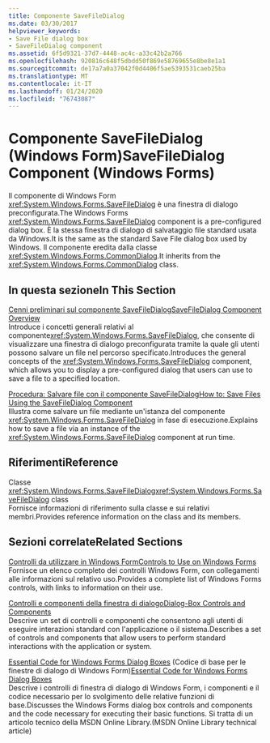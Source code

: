 ```yaml
---
title: Componente SaveFileDialog
ms.date: 03/30/2017
helpviewer_keywords:
- Save File dialog box
- SaveFileDialog component
ms.assetid: 6f5d9321-37d7-4448-ac4c-a33c42b2a766
ms.openlocfilehash: 920816c648f5dbdd50f869e58769655e8be8e1a1
ms.sourcegitcommit: de17a7a0a37042f0d4406f5ae5393531caeb25ba
ms.translationtype: MT
ms.contentlocale: it-IT
ms.lasthandoff: 01/24/2020
ms.locfileid: "76743087"
---
```

# <a name="savefiledialog-component-windows-forms"></a><span data-ttu-id="62eb8-102">Componente SaveFileDialog (Windows Form)</span><span class="sxs-lookup"><span data-stu-id="62eb8-102">SaveFileDialog Component (Windows Forms)</span></span>
<span data-ttu-id="62eb8-103">Il componente di Windows Form <xref:System.Windows.Forms.SaveFileDialog> è una finestra di dialogo preconfigurata.</span><span class="sxs-lookup"><span data-stu-id="62eb8-103">The Windows Forms <xref:System.Windows.Forms.SaveFileDialog> component is a pre-configured dialog box.</span></span> <span data-ttu-id="62eb8-104">È la stessa finestra di dialogo di salvataggio file standard usata da Windows.</span><span class="sxs-lookup"><span data-stu-id="62eb8-104">It is the same as the standard Save File dialog box used by Windows.</span></span> <span data-ttu-id="62eb8-105">Il componente eredita dalla classe <xref:System.Windows.Forms.CommonDialog>.</span><span class="sxs-lookup"><span data-stu-id="62eb8-105">It inherits from the <xref:System.Windows.Forms.CommonDialog> class.</span></span>  
  
## <a name="in-this-section"></a><span data-ttu-id="62eb8-106">In questa sezione</span><span class="sxs-lookup"><span data-stu-id="62eb8-106">In This Section</span></span>  
 [<span data-ttu-id="62eb8-107">Cenni preliminari sul componente SaveFileDialog</span><span class="sxs-lookup"><span data-stu-id="62eb8-107">SaveFileDialog Component Overview</span></span>](savefiledialog-component-overview-windows-forms.md)  
 <span data-ttu-id="62eb8-108">Introduce i concetti generali relativi al componente<xref:System.Windows.Forms.SaveFileDialog>, che consente di visualizzare una finestra di dialogo preconfigurata tramite la quale gli utenti possono salvare un file nel percorso specificato.</span><span class="sxs-lookup"><span data-stu-id="62eb8-108">Introduces the general concepts of the <xref:System.Windows.Forms.SaveFileDialog> component, which allows you to display a pre-configured dialog that users can use to save a file to a specified location.</span></span>  
  
 [<span data-ttu-id="62eb8-109">Procedura: Salvare file con il componente SaveFileDialog</span><span class="sxs-lookup"><span data-stu-id="62eb8-109">How to: Save Files Using the SaveFileDialog Component</span></span>](how-to-save-files-using-the-savefiledialog-component.md)  
 <span data-ttu-id="62eb8-110">Illustra come salvare un file mediante un'istanza del componente <xref:System.Windows.Forms.SaveFileDialog> in fase di esecuzione.</span><span class="sxs-lookup"><span data-stu-id="62eb8-110">Explains how to save a file via an instance of the <xref:System.Windows.Forms.SaveFileDialog> component at run time.</span></span>  
  
## <a name="reference"></a><span data-ttu-id="62eb8-111">Riferimenti</span><span class="sxs-lookup"><span data-stu-id="62eb8-111">Reference</span></span>  
 <span data-ttu-id="62eb8-112">Classe <xref:System.Windows.Forms.SaveFileDialog></span><span class="sxs-lookup"><span data-stu-id="62eb8-112"><xref:System.Windows.Forms.SaveFileDialog> class</span></span>  
 <span data-ttu-id="62eb8-113">Fornisce informazioni di riferimento sulla classe e sui relativi membri.</span><span class="sxs-lookup"><span data-stu-id="62eb8-113">Provides reference information on the class and its members.</span></span>  
  
## <a name="related-sections"></a><span data-ttu-id="62eb8-114">Sezioni correlate</span><span class="sxs-lookup"><span data-stu-id="62eb8-114">Related Sections</span></span>  
 [<span data-ttu-id="62eb8-115">Controlli da utilizzare in Windows Form</span><span class="sxs-lookup"><span data-stu-id="62eb8-115">Controls to Use on Windows Forms</span></span>](controls-to-use-on-windows-forms.md)  
 <span data-ttu-id="62eb8-116">Fornisce un elenco completo dei controlli Windows Form, con collegamenti alle informazioni sul relativo uso.</span><span class="sxs-lookup"><span data-stu-id="62eb8-116">Provides a complete list of Windows Forms controls, with links to information on their use.</span></span>  
  
 [<span data-ttu-id="62eb8-117">Controlli e componenti della finestra di dialogo</span><span class="sxs-lookup"><span data-stu-id="62eb8-117">Dialog-Box Controls and Components</span></span>](dialog-box-controls-and-components-windows-forms.md)  
 <span data-ttu-id="62eb8-118">Descrive un set di controlli e componenti che consentono agli utenti di eseguire interazioni standard con l'applicazione o il sistema.</span><span class="sxs-lookup"><span data-stu-id="62eb8-118">Describes a set of controls and components that allow users to perform standard interactions with the application or system.</span></span>  
  
 <span data-ttu-id="62eb8-119">[Essential Code for Windows Forms Dialog Boxes](https://go.microsoft.com/fwlink/?LinkID=102575) (Codice di base per le finestre di dialogo di Windows Form)</span><span class="sxs-lookup"><span data-stu-id="62eb8-119">[Essential Code for Windows Forms Dialog Boxes](https://go.microsoft.com/fwlink/?LinkID=102575)</span></span>  
 <span data-ttu-id="62eb8-120">Descrive i controlli di finestra di dialogo di Windows Form, i componenti e il codice necessario per lo svolgimento delle relative funzioni di base.</span><span class="sxs-lookup"><span data-stu-id="62eb8-120">Discusses the Windows Forms dialog box controls and components and the code necessary for executing their basic functions.</span></span> <span data-ttu-id="62eb8-121">Si tratta di un articolo tecnico della MSDN Online Library.</span><span class="sxs-lookup"><span data-stu-id="62eb8-121">(MSDN Online Library technical article)</span></span>
